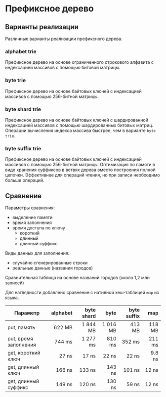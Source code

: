 # Префиксное дерево

## Варианты реализации

Различные варианты реализации префиксного дерева.

### alphabet trie

Префиксное дерево на основе ограниченного строкового алфавита с индексацией массивов
с помощью битовой матрицы.

### byte trie

Префиксное дерево на основе байтовых ключей с индексацией массивов с помощью 256-битной матрицы.

### byte shard trie

Префиксное дерево на основе байтовых ключей с шардированной индексацией массивов
с помощью шардированных битовых матриц. Операции вычисления индекса массива быстрее, чем
в варианте `byte trie`.

### byte suffix trie

Префиксное дерево на основе байтовых ключей с индексацией массивов с помощью 256-битной матрицы.
Оптимизация по памяти в виде хранения суффиксов в ветвях дерева вместо построения
полной цепочки. Эффективнее для операций чтения, но при записи необходимо больше операций.

## Сравнение

Параметры сравнения:

* выделение памяти
* время заполнения
* время доступа по ключу
    * короткий
    * длинный
    * длинный суффикс

Виды данных для заполнения:

* случайно сгенерированные строки
* реальные данные (названия городов)

Сравнительная таблица на основе названий городов (около 1,2 млн записей)

Для наглядности добавлено сравнение с нативной хеш-таблицей `map` из языка.

| Параметр              | alphabet | byte shard |     byte | byte suffix |    map |
|-----------------------|---------:|-----------:|---------:|------------:|-------:|
| put, память           |   622 MB |   1 844 MB | 1 016 MB |      413 MB | 118 MB |
| put, время заполнения |   744 ms |   1 277 ms |   810 ms |      352 ms | 211 ms |
| get, короткий ключ    |    27 ns |      17 ns |    22 ns |       22 ns | 9.8 ns |
| get, длинный ключ     |   166 ns |     133 ns |   143 ns |      101 ns |  12 ns |
| get, длинный суффикс  |   149 ns |     120 ns |   130 ns |       59 ns |  12 ns |
